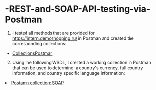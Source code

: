 # -REST-and-SOAP-API-testing-via-Postman

1) I tested all methods that are provided for  https://intern.demoshopping.ru/ in Postman and created the corresponding collections:   
<ul>
<li> <a href="https://www.postman.com/grey-eclipse-794752/workspace/homework/collection/40644676-e9540186-6efa-4711-b4b7-6d99a8e6e2ef?action=share&creator=40644676">CollectionsPostman</a> </li>
</ul>


2) Using the following WSDL, I created a working collection in Postman that can be used to determine: a country's currency, full country information, and country specific language information:

<li> <a href="https://www.postman.com/grey-eclipse-794752/soap-homework/collection/t2qf406/api-documentation?action=share&creator=40644676">Postamn collection: SOAP</a></li>
